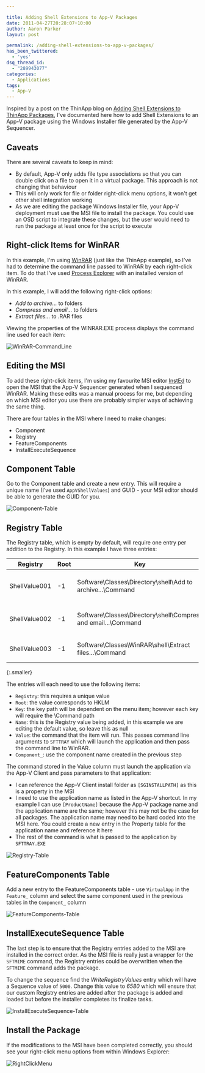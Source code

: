 ```yaml
---

title: Adding Shell Extensions to App-V Packages
date: 2011-04-27T20:28:07+10:00
author: Aaron Parker
layout: post

permalink: /adding-shell-extensions-to-app-v-packages/
has_been_twittered:
  - 'yes'
dsq_thread_id:
  - "289943077"
categories:
  - Applications
tags:
  - App-V
---
```

Inspired by a post on the ThinApp blog on [Adding Shell Extensions to ThinApp Packages](http://blogs.vmware.com/thinapp/2011/04/adding-shell-extensions-to-thinapp-packages.html), I've documented here how to add Shell Extensions to an App-V package using the Windows Installer file generated by the App-V Sequencer.

## Caveats

There are several caveats to keep in mind:

* By default, App-V only adds file type associations so that you can double click on a file to open it in a virtual package. This approach is not changing that behaviour
* This will only work for file or folder right-click menu options, it won't get other shell integration working
* As we are editing the package Windows Installer file, your App-V deployment must use the MSI file to install the package. You could use an OSD script to integrate these changes, but the user would need to run the package at least once for the script to execute

## Right-click Items for WinRAR

In this example, I'm using [WinRAR](http://www.rarlab.com/download.htm) (just like the ThinApp example), so I've had to determine the command line passed to WinRAR by each right-click item. To do that I've used [Process Explorer](http://technet.microsoft.com/en-us/sysinternals/bb896653) with an installed version of WinRAR.

In this example, I will add the following right-click options:

* _Add to archive..._ to folders
* _Compress and email..._ to folders
* _Extract files..._ to .RAR files

Viewing the properties of the WINRAR.EXE process displays the command line used for each item:

![WinRAR-CommandLine]({{site.baseurl}}/media/2011/04/WinRAR-CommandLine.png)

## Editing the MSI

To add these right-click items, I'm using my favourite MSI editor [InstEd](http://www.instedit.com/) to open the MSI that the App-V Sequencer generated when I sequenced WinRAR. Making these edits was a manual process for me, but depending on which MSI editor you use there are probably simpler ways of achieving the same thing.

There are four tables in the MSI where I need to make changes:

* Component
* Registry
* FeatureComponents
* InstallExecuteSequence

## Component Table

Go to the Component table and create a new entry. This will require a unique name (I’ve used `AppVShellValues`) and GUID - your MSI editor should be able to generate the GUID for you.

![Component-Table]({{site.baseurl}}/media/2011/04/Component-Table.png)

## Registry Table

The Registry table, which is empty by default, will require one entry per addition to the Registry. In this example I have three entries:

|Registry|Root|Key|Name|Value|Component_|
|--------|--------|--------|--------|--------|--------|
|ShellValue001|-1|Software\Classes\Directory\shell\Add to archive...\Command|null|`"[SGINSTALLPATH]\sfttray.exe" /launch "[ProductName]" a -ep1  -scul -r0 -iext -- . "%1"`|AppVShellValues|
|ShellValue002|-1|Software\Classes\Directory\shell\Compress and email...\Command|null|`"[SGINSTALLPATH]\sfttray.exe" /launch "[ProductName]" a -ieml. -ep1  -scul -r0 -iext -- . "%1"`|AppVShellValues|
|ShellValue003|-1|Software\Classes\WinRAR\shell\Extract files...\Command|null|`"[SGINSTALLPATH]\sfttray.exe" /launch "[ProductName]" x -iext -ow -ver -- "%1" "?"`|AppVShellValues|
{:.smaller}

The entries will each need to use the following items:

* `Registry`: this requires a unique value
* `Root`: the value corresponds to HKLM
* `Key`: the key path will be dependent on the menu item; however each key will require the \Command path
* `Name`: this is the Registry value being added, in this example we are editing the default value, so leave this as null
* `Value`: the command that the item will run. This passes command line arguments to `SFTTRAY` which will launch the application and then pass the command line to WinRAR. 
* `Component_`: use the component name created in the previous step

The command stored in the Value column must launch the application via the App-V Client and pass parameters to that application:

* I can reference the App-V Client install folder as `[SGINSTALLPATH]` as this is a property in the MSI
* I need to use the application name as listed in the App-V shortcut. In my example I can use `[ProductName]` because the App-V package name and the application name are the same; however this may not be the case for all packages. The application name may need to be hard coded into the MSI here. You could create a new entry in the Property table for the application name and reference it here
* The rest of the command is what is passed to the application by `SFTTRAY.EXE`

![Registry-Table]({{site.baseurl}}/media/2011/04/Registry-Table.png)

## FeatureComponents Table

Add a new entry to the FeatureComponents table - use `VirtualApp` in the `Feature_` column and select the same component used in the previous tables in the `Component_` column

![FeatureComponents-Table]({{site.baseurl}}/media/2011/04/FeatureComponents-Table.png)

## InstallExecuteSequence Table

The last step is to ensure that the Registry entries added to the MSI are installed in the correct order. As the MSI file is really just a wrapper for the `SFTMIME` command, the Registry entries could be overwritten when the `SFTMIME` command adds the package.

To change the sequence find the _WriteRegistryValues_ entry which will have a Sequence value of `5000`. Change this value to _6580_ which will ensure that our custom Registry entries are added after the package is added and loaded but before the installer completes its finalize tasks.

![InstallExecuteSequence-Table]({{site.baseurl}}/media/2011/04/InstallExecuteSequence-Table.png)

## Install the Package

If the modifications to the MSI have been completed correctly, you should see your right-click menu options from within Windows Explorer:

![RightClickMenu]({{site.baseurl}}/media/2011/04/RightClickMenu.png)
